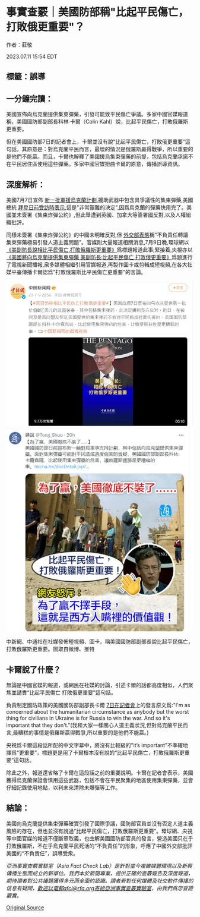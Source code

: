 # 事實查覈｜美國防部稱"比起平民傷亡，打敗俄更重要"？

作者：莊敬

2023.07.11 15:54 EDT

## 標籤：誤導

## 一分鐘完讀：

美國宣佈向烏克蘭提供集束彈藥，引發可能致平民傷亡爭議。多家中國官媒報道稱，美國國防部副部長科林∙卡爾（Colin Kahl）說，比起平民傷亡，打敗俄羅斯更重要。

但在美國國防部7日的記者會上，卡爾並沒有說“比起平民傷亡，打敗俄更重要”這句話，其原意是：對烏克蘭平民而言，最壞的情況是俄羅斯贏得戰爭，所以重要的是他們不能贏。而且，卡爾也解釋了美國援烏集束彈藥的前提，包括烏克蘭承諾不在平民居住區使用這些彈藥。多家中國官媒扭曲卡爾的原意，傳播誤導資訊。

## 深度解析：

美國7月7日宣佈 [新一批軍援烏克蘭計劃](https://www.defense.gov/News/Releases/Release/Article/3451570/biden-administration-announces-additional-security-assistance-for-ukraine/),援助武器中包含具爭議性的集束彈藥,美國總統 [拜登日前受訪時表示](https://edition.cnn.com/2023/07/07/politics/joe-biden-cluster-munitions-ukraine/index.html),這是"非常艱難的決定",因爲烏克蘭的彈藥快用完了。美國並未簽署《集束炸彈公約》,但此舉遭到英國、加拿大等簽署國反對,以及人權組織批評。

同樣未簽署《集束炸彈公約》的中國未明確反對,但 [外交部表態](https://www.fmprc.gov.cn/fyrbt_673021/202307/t20230710_11110822.shtml)稱"不負責任轉讓集束彈藥極易引發人道主義問題"。官媒則大量報道相關消息,7月9日晚,環球網以 [《美副防長說相比平民傷亡,打敗俄羅斯更重要》](https://world.huanqiu.com/article/4DeIjb7kSHG)爲標題報道此事;緊接着,央視亦以 [《美國將向烏克蘭提供集束彈藥 美副防長:比起平民傷亡 打敗俄更重要》](https://tv.cctv.com/2023/07/09/VIDEcbq6bKo4u8AvpZw3a0or230709.shtml)爲題進行了電視新聞播報,衆多媒體相繼引用官媒報道,再製作圖卡或剪輯成短視頻,在各大社媒平臺傳播卡爾認爲"打敗俄羅斯比平民傷亡更重要"的言論。

![2. 中國新聞網在微博發布10秒短視頻，字幕打上「美國副防長：相比平民傷亡 打敗俄羅斯更重要」。圖取自微博.png](images/Y6NRSCJQBMDO5Y5EH4E4PL7NBA.png)![中新網、中通社在社媒發佈短視頻、圖卡，稱美國國防部副部長說比起平民傷亡，打敗俄羅斯更重要。圖取自微博、推特](images/MT6VVZAICR2QQHVLWT6KGI54ZY.png)

中新網、中通社在社媒發佈短視頻、圖卡，稱美國國防部副部長說比起平民傷亡，打敗俄羅斯更重要。圖取自微博、推特

## 卡爾說了什麼？

無論是中國官媒的報道，或網民在社媒的討論，引述卡爾的話都高度相似，人們聚焦並譴責“比起平民傷亡 打敗俄更重要”這句話。

負責制定國防政策的美國國防部副部長卡爾 [7日在記者會](https://www.defense.gov/News/Transcripts/Transcript/Article/3452000/under-secretary-of-defense-for-policy-dr-colin-kahl-holds-press-briefing/)上的發言原文爲:"I'm as concerned about the humanitarian circumstance as anybody but the worst thing for civilians in Ukraine is for Russia to win the war. And so it's important that they don't."(我和大家一樣關心人道主義狀況,但對烏克蘭平民而言,最糟糕的事情是俄羅斯贏得戰爭,所以重要的是他們不能贏。)

央視爲卡爾這段話所配的中文字幕中，將沒有比較級的"it’s important”不準確地譯爲“更重要”，標題更是用了卡爾根本沒有說的“比起平民傷亡，打敗俄羅斯更重要”這句話。

除此之外，報道還省略了卡爾在這段話之前的重要說明。卡爾在記者會表示，美國獲得烏克蘭保證會慎用這些武器，包括不會在平民聚集的地區使用集束彈藥，並會仔細記錄使用地點，以利未來清除未爆彈等工作。

## 結論：

美國向烏克蘭提供集束彈藥確實引發了國際爭議，國防部官員並沒有否定人道主義風險的存在，但也並沒有說過“比起平民傷亡，打敗俄羅斯更重要”。環球網、央視等中國官媒的報道不僅斷章取義，也曲解美國國防部官員的發言，營造美國只在乎打敗俄羅斯，不在乎烏克蘭平民死活的“不負責任”的形象，呼應了中國外交部批評美國的“不負責任”，誤導受衆。

*亞洲事實查覈實驗室（Asia Fact Check Lab）是針對當今複雜媒體環境以及新興傳播生態而成立的新單位。我們本於新聞專業，提供正確的查覈報告及深度報道，期待讀者對公共議題獲得多元而全面的認識。讀者若對任何媒體及社交軟件傳播的信息有疑問，歡迎以電郵afcl@rfa.org寄給亞洲事實查覈實驗室，由我們爲您查證覈實。*



[Original Source](https://www.rfa.org/mandarin/shishi-hecha/hc-07112023154706.html)